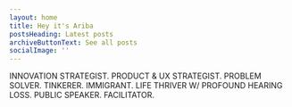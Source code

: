 ```yaml
---
layout: home
title: Hey it's Ariba
postsHeading: Latest posts
archiveButtonText: See all posts
socialImage: ''
---
```

INNOVATION STRATEGIST. PRODUCT & UX STRATEGIST. PROBLEM SOLVER. TINKERER. IMMIGRANT. LIFE THRIVER W/ PROFOUND HEARING LOSS. PUBLIC SPEAKER. FACILITATOR.
